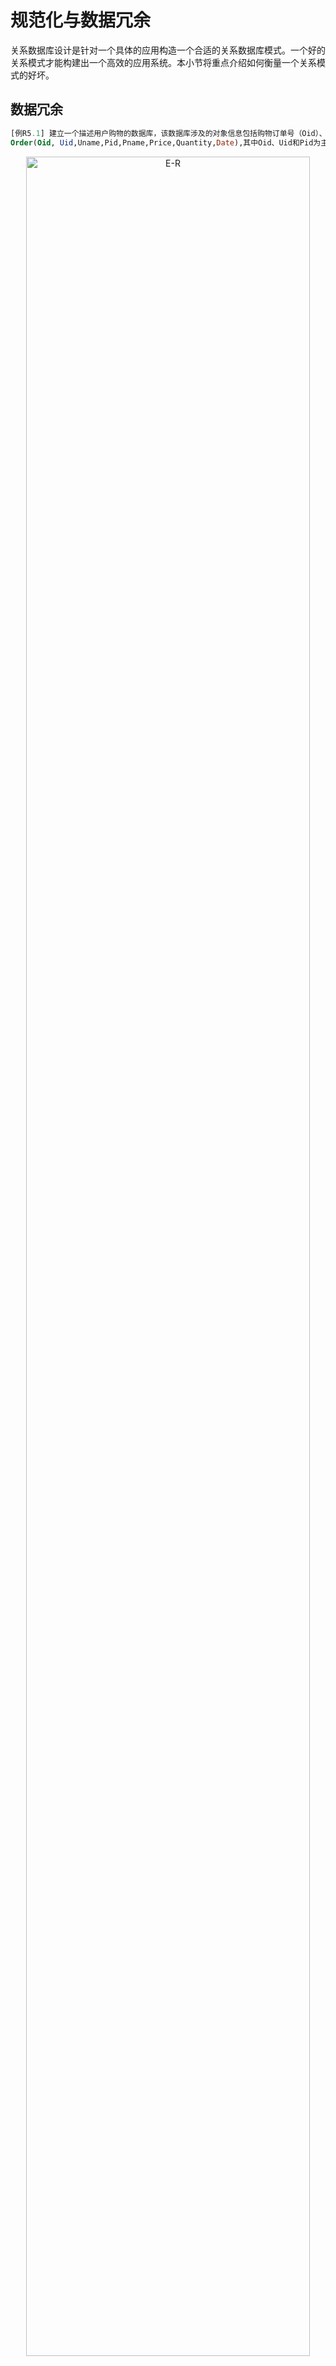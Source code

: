 # 规范化与数据冗余

关系数据库设计是针对一个具体的应用构造一个合适的关系数据库模式。一个好的关系模式才能构建出一个高效的应用系统。本小节将重点介绍如何衡量一个关系模式的好坏。


## 数据冗余
```SQL
[例R5.1] 建立一个描述用户购物的数据库，该数据库涉及的对象信息包括购物订单号（Oid）、用户号（Uid）、用户名字（Uname）、商品号（Pid）、商品名字（Pname）、商品价格（Price）、购买商品数量（Quantity）和购买日期（Date）。假设用一个单一的关系模式订单Order来表示，该关系模式为:<br>
Order(Oid, Uid,Uname,Pid,Pname,Price,Quantity,Date),其中Oid、Uid和Pid为主码
```

<center>
	<img src="fig/chR5.2-Shoppingschema1.jpg" width="95%" alt="E-R" />
	<br>
	<div display: inline-block; padding : 2px>
		图 R5.2 用户购物的单一关系模式Order
	</div>
</center>
图R5.2是某一时刻关系模式Order的一个实例，即数据表，表中存储了三个用户购买两类商品的记录。很明显，该表中存在数据冗余，比如，每个用户的名字重复出现，出现次数与该用户购买商品的次数相同；每个商品的名字和价格重复出现，出现次数与该商品被购买的次数相同；每个订单的购买日期重复出现，出现的次数与该订单出现的次数相同。从表中删除这些冗余信息不会影响数据的完整性，但存储冗余信息却会带来以下负面影响：

* 数据冗余会浪费大量的存储空间；
* 数据冗余会增加更新操作的代价，比如，将铅笔的价格调整为2元，必须更新表中所有购买铅笔的记录。

所以，Order关系模式不是一个好的模式。一个好的模式不会增加更新代价，数据冗余应尽可能少。

什么原因导致了数据冗余呢？

Order关系模式的主码是订单号Oid、用户号Uid和商品号Pid，也就是通过Oid、Uid和Pid可以唯一确定一条记录。而冗余数据用户名Uname由用户号Uid唯一确定，即一个用户号只对应一个用户名，商品名Pname和商品价格Price由商品号Pid唯一确定，即一个商品号只对应一个商品名和商品价格，购物日期Date由订单号Oid唯一确定，即一个订单号只对应一个购物日期。Uname、Pname、Price、Date都不是由主码唯一确定的属性。所以，一旦关系模式中包含不由主码唯一确定的属性，就会造成数据冗余。

一个关系内部属性与属性之间的一种约束关系称为函数依赖（Functional Dependency, FD）。这种约束关系是通过属性间值的相等与否体现出来的数据间的相关联系。它是现实世界属性间相互联系的抽象。

在用户购物实例中，现实实际已知的事实（语义）是：

* 一个用户只有一个用户名；
* 一个商品只有一个商品名和价格；
* 一个用户可以有多个购物订单，但一个购物订单只属于一个用户；
* 一个用户可以购买多个商品，一个商品也可以被多个用户购买；

订单Order关系模式中存在如下的函数依赖：

* Uid -> Uname，称为用户名Uname函数依赖于用户号Uid；
* Pid -> Pname,  称为商品名Pname函数依赖于商品号Pid;
* Pid -> Price，称为商品价格Price函数依赖于商品号Pid；
* Oid -> Date， 称为购买日期Date函数依赖于订单号Oid;
* （Oid,Uid,Pid）-> Quantity, 称为购买的商品数量Quantity函数依赖于订单号Oid、用户号Uid和商品号Pid;

其中，（Oid,Uid,Pid）-> Quantity中Quantity依赖的是关系模式Order的主码，这种函数依赖称为完全函数依赖，而其他函数依赖中被依赖的属性不是主码，这种函数依赖称为部分函数依赖。关系模式中如果包含这种部分函数依赖就会出现数据冗余。


## 规范化
用户购物实例的另一种数据库设计使用用户User、商品Product、订单Order、订单详情OrderLine四个关系模式来描述。
```SQL
[例R5.2] 用户购物实例的另一种关系数据库设计，关系模式如下：
User(Uid,Uname),其中Uid为主码
Product(Pid,Pname,Price),其中Pid为主码
Order(Oid,Uid,Date),其中Oid为主码
OrderLine(Oid,Pid,Quantity),其中Oid和Pid为主码
```

<center>
	<img src="fig/chR5.2-Shoppingschema2.jpg" width="99%" alt="E-R" />
	<br>
	<div display: inline-block; padding : 2px>
		图 R5.3 用户购物的四个模式User、Product、Order、OrderLine
	</div>
</center>



图R5.3是某一时刻用户购物数据库的实例，该数据库中存储了三个用户购买两类商品的记录。与图R5.2相比，图R5.3的数据表中没有数据冗余，存储空间得到了大大的提升，更新操作也不会造成额外的代价，如将铅笔的价格调整为2元时，只需要修改商品Product表中的一行记录。

通常，将这种不存在数据冗余的数据库设计称为规范化设计（Normalization）。规范化设计的一个强有力工具是关系数据库的规范化理论，它通常按属性间的函数依赖情况来区分关系规范化的程度，满足不同规范化程度要求的称为不同的范式。常用的范式有第一范式（1NF）、第二范式（2NF）、第三范式（3NF）、BCNF范式和第四范式（4NF），其中1NF的规范化程度最低，4NF的规范化程度最高。对各类范式定义感兴趣的读者可以参看其他资料。

规范化的基本思想是逐步消除关系模式中的数据冗余，所以，关系模式的规范化程度越高数据冗余越少。怎样才能得到一个具有较高规范化的关系模式呢？通常，一个高范式的关系模式可以通过对低范式的关系模式的模式分解（Schema Decomposition）而得到，例如，满足1NF的关系模式可以通过模式分解转换为若干个满足3NF的关系模式的集合。模式分解的关键在于消除关系模式中的冗余数据。其实，模式分解方法在实际应用开发过程中并不常用。在数据库设计过程中，只要能设计一个好的概念模型E-R图，基于E-R图转换关系模式的规则就能得到一个较高规范化程度的关系模式。

## 数据冗余的好处

规范化理论为数据库设计提供了理论的指南和工具，但并不是规范化程度越高关系模式就越好，必须结合应用环境和现实世界的具体情况合理地设计数据库模式。在实际应用开发中，某些应用也常常使用非规范化（Denormalization）的关系模式。
```SQL
[例R5.3] 查询每天单笔订单中销售额大于1000的商品名和购买该商品的用户名<br>
基于单一关系模式Order的查询语句SQL1
SELECT Uname, Pname
FROM Order
WHERE Date = ‘’ AND Price*Quantity > 1000;

基于关系模式User、Product、Order和OrderLine的查询语句SQL2
SELECT User.Uname,Product.Pname
FROM User,Product,Order,OrderLine
WHERE Order.Uid = User.Uid AND
Order.Oid = OrderLine.Oid AND
OrderLine.Pid = Product.Pid AND 
Order.Date ='' AND Product.Price*OrderLine.Quantity > 1000;
```

假设，在用户购物应用中，商家需要查询每天单笔订单中销售额大于1000的商品名和购买该商品的用户名。对于例R5.1的数据库设计来说，实现该功能只需要查询订单表Order即可，如例R5.3的SQL1。但是，对于例R3.2的数据库设计来说，实现该功能需要执行用户表User、商品表Product、订单表Order和订单详情表OrderLine之间的连接操作，如例R5.3的SQL2。多表连接操作的执行代价要远远高于单表的查询操作，所以SQL2的查询效率要远低于SQL1的查询效率。

通过例R5.3可以得出一个结论：数据冗余虽然会带来存储和更新操作代价，但也能提高查询效率。数据冗余是一把双刃剑。在数据库设计时，应用开发者要结合具体应用，分析数据冗余的利弊，如果数据冗余的利大于弊，则可以使用非规范化的关系模式，否则使用规范化的关系模式。通常，适合使用非规范化数据库设计的应用具有以下特点：

* 冗余数据不需要过多的存储空间；
* 冗余数据不会被经常更新，或者冗余数据的更新代价不大；
* 冗余数据经常被查询，且能提高应用的查询效率。

## 合理利用数据冗余
```SQL
[例R5.4] 用户购物数据库中拥有商品Product和订单详情OrderLine两个关系模式 ：
Product(Pid,Pname,Price),其中Pid为主码
OrderLine(Oid, Pid,Quantity),其中Oid和Pid为主码
统计某个商品的总销售额，其查询SQL3如下：
SELECT Sum(Quantity)*Price
FROM Product, OrderLine
WHERE Product.Pid = OrderLine.Pid AND Product.Pid = ''；
```

假设，在用户购物应用中，商家需要经常统计某个商品的总销售额，该功能的查询功能如例R5.4的SQL3所示。SQL3中包含商品表Product和订单详情表OrderLine的连接操作，执行该连接运算时需要对订单详情表进行全表扫描，因此SQL3的执行效率非常低。

如何优化数据库设计来提高查询效率呢？直观的方法是存储冗余信息，避免Product表和OrderLine表的连接查询，同时还需要考虑冗余数据的存储代价和更新代价。优化方案有以下两种。

```SQL
方法一：
Product(Pid,Pname,Price,TotalQuantity) 
统计某个商品的总销售额，其查询SQL4如下：
SELECT TotalQuantity*Price
FROM Product
WHERE Product.Pid =' '；
每次产生新订单时，需要更新购买商品的总销售量：
UPDATE Product<br>
SET TotalQuantity = TotalQuantity + '购买数量'
WHERE Product.Pid =' '；
```

方法一，在商品表中冗余存储商品的总销售量，即在商品表中增加总销售量属性TotalQuantity，那么统计某个商品的总销售额可以改写为查询语句SQL4。SQL4只需要查询Product表并且通过主码的索引进行查询，查询效率非常高。冗余存储TotalQuantity带来的代价是每次购买商品时需要同步更新该商品的总销售量。该更新代价几乎不会影响应用性能，是可以接受的。

```SQL
方法二：
Product(Pid,Pname,Price,TotalSales)  
统计某个商品的总销售额，其查询SQL5如下：
SELECT TotalSales
FROM Product
WHERE Product.Pid =' '；
每次产生新订单时，需要更新购买商品的总销售量：
UPDATE Product
SET TotalSales = TotalSales + price *  '购买数量' 
WHERE Product.Pid =' '；
```
方法二，在商品表中冗余存储商品的总销售额TotalSales，那么统计商品的总销售额可以改写为查询语句SQL5，该查询语句的执行效率非常高。冗余存储TotalSales带来的代价是每次购买商品时需要同步更新该商品的总销售额。该更新操作只需要更新一条记录，几乎不会对应用性能造成任何影响，所以数据冗余的代价是可接受的。

数据冗余这种思想不仅用于数据库设计，也常常用于应用软件系统的构建和数据库管理系统的设计。构建应用软件系统时，开发者会在后端服务器和前端服务器上缓存经常访问的数据。后端服务器的数据缓存可以减少从数据库管理系统读取数据的IO开销，前端服务器的数据缓存可以降低数据传输的网络开销和CPU处理开销，从而提高系统的请求处理性能。数据库管理系统内部也常使用缓存机制和索引来提高数据查询效率。缓存机制和索引都是冗余思想的一种体现。











